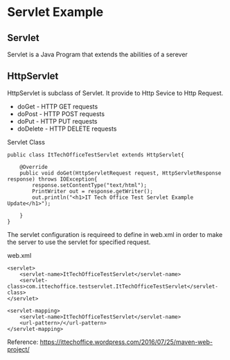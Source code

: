 # Servlet Example

## Servlet 
Servlet is a Java Program that extends the abilities of a serever

## HttpServlet
HttpServlet is subclass of Servlet. It provide to Http Sevice to Http Request.
* doGet    - HTTP GET requests
* doPost   - HTTP POST requests
* doPut    - HTTP PUT requests
* doDelete - HTTP DELETE requests

Servlet Class
```
public class ItTechOfficeTestServlet extends HttpServlet{
	
	@Override
	public void doGet(HttpServletRequest request, HttpServletResponse response) throws IOException{
		response.setContentType("text/html");
		PrintWriter out = response.getWriter();
		out.println("<h1>IT Tech Office Test Servlet Example Update</h1>");
		
	}
}
```

The servlet configuration is requireed to define in web.xml in order to make the server to use the servlet for specified request. 

web.xml
```
<servlet>
	<servlet-name>ItTechOfficeTestServlet</servlet-name>
	<servlet-class>com.ittechoffice.testservlet.ItTechOfficeTestServlet</servlet-class>
</servlet>

<servlet-mapping>
	<servlet-name>ItTechOfficeTestServlet</servlet-name>
	<url-pattern>/</url-pattern>
</servlet-mapping>
```

Reference: https://ittechoffice.wordpress.com/2016/07/25/maven-web-project/
